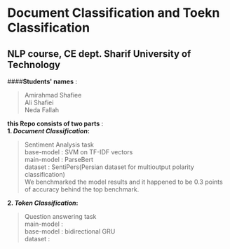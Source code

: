# Document Classification and Toekn Classification
## NLP course, CE dept. Sharif University of Technology<br/>

####**Students' names** :
>Amirahmad Shafiee<br/>
>Ali Shafiei<br/>
>Neda Fallah<br/>

**this Repo consists of two parts** : <br/>
**1.  *Document Classification*:**  <br/> 
>Sentiment Analysis task<br/>
>base-model : SVM on TF-IDF vectors<br/>
>main-model : ParseBert<br/>
>dataset : SentiPers(Persian dataset for multioutput polarity classification)<br/>
>We benchmarked the model results and it happened to be 0.3 points of accuracy behind the top benchmark.<br/>

**2.  *Token Classification*:** <br/>
>Question answering task<br/>
>main-model :<br/>
>base-model : bidirectional GRU<br/>
>dataset : <br/>  
